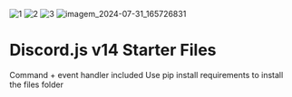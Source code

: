 ![1](https://github.com/user-attachments/assets/b9cecdf4-56a3-4a76-9535-76c48bd72b82)
![2](https://github.com/user-attachments/assets/7dbae2d8-b2f6-4158-8b94-6b32cc5d4e5e)
![3](https://github.com/user-attachments/assets/3e15c4f0-1383-49bd-92a7-84fadcb00a33)
![imagem_2024-07-31_165726831](https://github.com/user-attachments/assets/35192dec-91c6-48c5-b6ea-dc7e2f1cb08d)


# Discord.js v14 Starter Files

Command + event handler included Use pip install requirements to install the files folder
